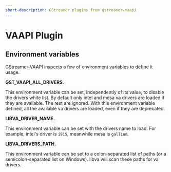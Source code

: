 ```yaml
---
short-description: GStreamer plugins from gstreamer-vaapi
...
```


# VAAPI Plugin

## Environment variables

GStreamer-VAAPI inspects a few of environment variables to define it
usage.

**GST_VAAPI_ALL_DRIVERS.**

This environment variable can be set, independently of its value, to
disable the drivers white list. By default only intel and mesa va
drivers are loaded if they are available. The rest are ignored. With
this environment variable defined, all the available va drivers are
loaded, even if they are deprecated.

**LIBVA_DRIVER_NAME.**

This environment variable can be set with the drivers name to load. For
example, intel's driver is `i915`, meanwhile mesa is `gallium`.

**LIBVA_DRIVERS_PATH.**

This environment variable can be set to a colon-separated list of paths
(or a semicolon-separated list on Windows). libva will scan these paths
for va drivers.
